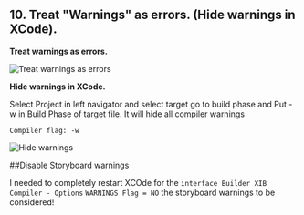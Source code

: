 
## 10. Treat "Warnings" as errors. (Hide warnings in XCode).

**Treat warnings as errors.**

![Treat warnings as errors](https://github.com/arthurigberdin/rg-ios-base/blob/master/Images/treat_warnings_as_errors.png)


**Hide warnings in XCode.**

Select Project in left navigator and select target go to build phase and Put -w in Build Phase of target file. It will hide all compiler warnings 

`Compiler flag: -w`

![Hide warnings](https://github.com/arthurigberdin/rg-ios-base/blob/master/Images/hide_warnings.png)

##Disable Storyboard warnings

I needed to completely restart XCOde for the `interface Builder XIB Compiler - Options` `WARNINGS Flag = NO` the storyboard warnings to be considered!


